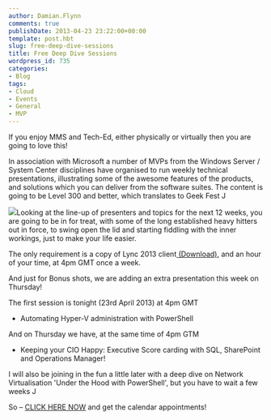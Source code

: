```yaml
---
author: Damian.Flynn
comments: true
publishDate: 2013-04-23 23:22:00+00:00
template: post.hbt
slug: free-deep-dive-sessions
title: Free Deep Dive Sessions
wordpress_id: 735
categories:
- Blog
tags:
- Cloud
- Events
- General
- MVP
---
```


If you enjoy MMS and Tech-Ed, either physically or virtually then you are going to love this!

In association with Microsoft a number of MVPs from the Windows Server / System Center disciplines have organised to run weekly technical presentations, illustrating some of the awesome features of the products, and solutions which you can deliver from the software suites. The content is going to be Level 300 and better, which translates to Geek Fest J

![](http://blogstorage.damianflynn.com/wordpress/2013/04/042313_1428_FreeDeepDiv1.jpg)Looking at the line-up of presenters and topics for the next 12 weeks, you are going to be in for treat, with some of the long established heavy hitters out in force, to swing open the lid and starting fiddling with the inner workings, just to make your life easier.

The only requirement is a copy of Lync 2013 client[ (Download)](http://www.microsoft.com/en-us/download/details.aspx?id=35450), and an hour of your time, at 4pm GMT once a week.

And just for Bonus shots, we are adding an extra presentation this week on Thursday!

The first session is tonight (23rd April 2013) at 4pm GMT

  * Automating Hyper-V administration with PowerShell   


And on Thursday we have, at the same time of 4pm GTM

  * Keeping your CIO Happy: Executive Score carding with SQL, SharePoint and Operations Manager!   


I will also be joining in the fun a little later with a deep dive on Network Virtualisation 'Under the Hood with PowerShell', but you have to wait a few weeks J

So – [CLICK HERE NOW](https://skydrive.live.com/?cid=918C54A82D3B2A31&id=918C54A82D3B2A31%21107) and get the calendar appointments!
